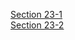 [Section 23-1](https://hvinnn.tistory.com/entry/AWS-Section-23-1-AWS-%EC%84%9C%EB%B2%84%EB%A6%AC%EC%8A%A4-API-%EA%B2%8C%EC%9D%B4%ED%8A%B8%EC%9B%A8%EC%9D%B4) <br/>
[Section 23-2](https://hvinnn.tistory.com/entry/AWS-Section-23-2-AWS-%EC%84%9C%EB%B2%84%EB%A6%AC%EC%8A%A4-API-%EA%B2%8C%EC%9D%B4%ED%8A%B8%EC%9B%A8%EC%9D%B4) 
